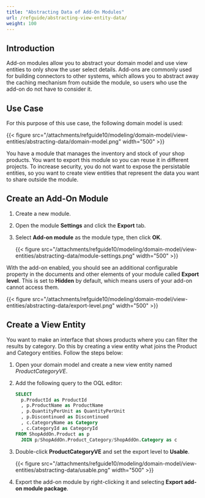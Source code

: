 ```yaml
---
title: "Abstracting Data of Add-On Modules"
url: /refguide/abstracting-view-entity-data/
weight: 100
---
```


## Introduction

Add-on modules allow you to abstract your domain model and use view entities to only show the user select details. Add-ons are commonly used for building connectors to other systems, which allows you to abstract away the caching mechanism from outside the module, so users who use the add-on do not have to consider it.

## Use Case

For this purpose of this use case, the following domain model is used:

{{< figure src="/attachments/refguide10/modeling/domain-model/view-entities/abstracting-data/domain-model.png" width="500" >}}

You have a module that manages the inventory and stock of your shop products. You want to export this module so you can reuse it in different projects. To increase security, you do not want to expose the persistable entities, so you want to create view entities that represent the data you want to share outside the module. 

## Create an Add-On Module

1. Create a new module.
2. Open the module **Settings** and click the **Export** tab.
3. Select **Add-on module** as the module type, then click **OK**. 

   {{< figure src="/attachments/refguide10/modeling/domain-model/view-entities/abstracting-data/module-settings.png" width="500" >}}

  With the add-on enabled, you should see an additional configurable property in the documents and other elements of your module called **Export level**. This is set to **Hidden** by default, which means users of your add-on cannot access them. 

   {{< figure src="/attachments/refguide10/modeling/domain-model/view-entities/abstracting-data/export-level.png" width="500" >}}

## Create a View Entity

You want to make an interface that shows products where you can filter the results by category. Do this by creating a view entity what joins the Product and Category entities. Follow the steps below:

1. Open your domain model and create a new view entity named *ProductCategoryVE*.
2. Add the following query to the OQL editor:

    ```sql
    SELECT
      p.ProductId as ProductId
      , p.ProductName as ProductName
      , p.QuantityPerUnit as QuantityPerUnit
      , p.Discontinued as Discontinued
      , c.CategoryName as Category
      , c.CategoryId as CategoryId
    FROM ShopAddOn.Product as p
      JOIN p/ShopAddOn.Product_Category/ShopAddOn.Category as c
    ```

3. Double-click **ProductCategoryVE** and set the export level to **Usable**. 

    {{< figure src="/attachments/refguide10/modeling/domain-model/view-entities/abstracting-data/usable.png" width="500" >}}

4. Export the add-on module by right-clicking it and selecting **Export add-on module package**.
